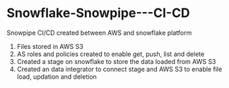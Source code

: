 # Snowflake-Snowpipe---CI-CD
Snowpipe CI/CD created between AWS and snowflake platform
1. Files stored in AWS S3
2. AS roles and policies created to enable get, push, list and delete
3. Created a stage on snowflake to store the data loaded from AWS S3
4. Created an data integrator to connect stage and AWS S3 to enable file load, updation and deletion
